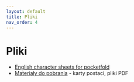```yaml
---
layout: default
title: Pliki
nav_order: 4
---
```

# Pliki

- [English character sheets for pocketfold](https://oskarswida.itch.io/cairn-rpg-charsheets)
- [Materiały do pobrania](https://oskarswida.itch.io/cairn-pl) - karty postaci, pliki PDF
